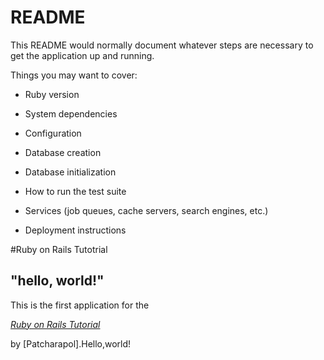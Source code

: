 # README

This README would normally document whatever steps are necessary to get the
application up and running.

Things you may want to cover:

* Ruby version

* System dependencies

* Configuration

* Database creation

* Database initialization

* How to run the test suite

* Services (job queues, cache servers, search engines, etc.)

* Deployment instructions


#Ruby on Rails Tutotrial

## "hello, world!"

This is the first application for the

[*Ruby on Rails Tutorial*](http://www.railstutorial.org/)

by [Patcharapol].Hello,world!





